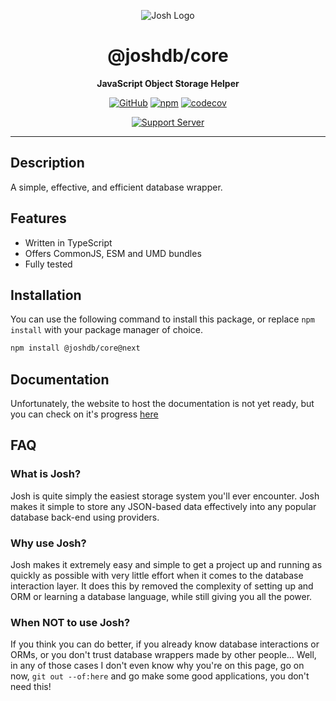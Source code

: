 <div align="center">

![Josh Logo](https://evie.codes/josh-light.png)

# @joshdb/core

**JavaScript Object Storage Helper**

[![GitHub](https://img.shields.io/github/license/josh-development/core)](https://github.com/josh-development/core/blob/main/LICENSE.md)
[![npm](https://img.shields.io/npm/v/@joshdb/core?color=crimson&logo=npm&style=flat-square)](https://www.npmjs.com/package/@joshdb/core)
[![codecov](https://codecov.io/gh/josh-development/core/branch/main/graph/badge.svg?token=JnJcjxqT3k)](https://codecov.io/gh/josh-development/core)

[![Support Server](https://discord.com/api/guilds/298508738623438848/embed.png?style=banner2)](https://discord.gg/N7ZKH3P)

</div>

---

## Description

A simple, effective, and efficient database wrapper.

## Features

- Written in TypeScript
- Offers CommonJS, ESM and UMD bundles
- Fully tested

## Installation

You can use the following command to install this package, or replace `npm install` with your package manager of choice.

```sh
npm install @joshdb/core@next
```

## Documentation

Unfortunately, the website to host the documentation is not yet ready, but you can check on it's progress [here](https://github.com/josh-development/website)

## FAQ

### What is Josh?

Josh is quite simply the easiest storage system you'll ever encounter. Josh makes it simple to store any JSON-based data effectively into any popular database back-end using providers.

### Why use Josh?

Josh makes it extremely easy and simple to get a project up and running as quickly as possible with very little effort when it comes to the database interaction layer. It does this by removed the complexity of setting up and ORM or learning a database language, while still giving you all the power.

### When NOT to use Josh?

If you think you can do better, if you already know database interactions or ORMs, or you don't trust database wrappers made by other people... Well, in any of those cases I don't even know why you're on this page, go on now, `git out --of:here` and go make some good applications, you don't need this!
